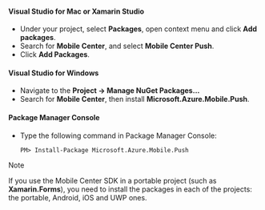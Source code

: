 #### Visual Studio for Mac or Xamarin Studio

* Under your project, select **Packages**, open context menu and click **Add packages**.
* Search for **Mobile Center**, and select **Mobile Center Push**.
* Click **Add Packages**.

#### Visual Studio for Windows

* Navigate to the **Project -> Manage NuGet Packages...**
* Search for **Mobile Center**, then install **Microsoft.Azure.Mobile.Push**.

#### Package Manager Console

* Type the following command in Package Manager Console:

    `PM> Install-Package Microsoft.Azure.Mobile.Push`

> [!NOTE]
> If you use the Mobile Center SDK in a portable project (such as **Xamarin.Forms**), you need to install the packages
> in each of the projects: the portable, Android, iOS and UWP ones.